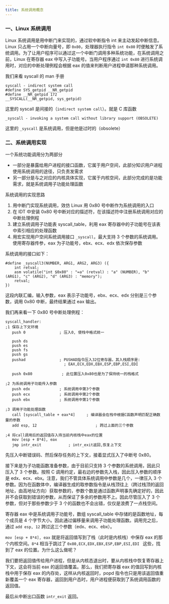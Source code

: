```yaml
---
title: 系统调用概念
---
```


### 一、Linux 系统调用

Linux 系统调用是用中断门来实现的，通过软中断指令 int 来主动发起中断信息。Linux 只占用一个中断向量号，即 `0x80`，处理器执行指令 `int 0x80` 时便触发了系统调用。为了让用户程序可以通过这一个中断门调用多种系统功能，在系统调用之前，Linux 在寄存器 eax 中写入子功能号。当用户程序通过 `int 0x80` 进行系统调用时，对应的中断处理例程会根据 eax 的值来判断用户进程申请那种系统调用。

我们来看 syscall 的 man 手册

```
syscall - indirect system call
#define SYS_getpid __NR_getpid
#define __NR_getpid 172
__SYSCALL(__NR_getpid, sys_getpid)
```

这里的 syscall 是间接的（`indirect system call`）。就是 C 库函数

```
_syscall - invoking a system call without library support (OBSOLETE)
```

这里的 `_syscall` 是系统调用，但是他是过时的（obsolete）

### 二、系统调用实现

一个系统功能调用分为两部分

- 一部分是暴露给用户进程的接口函数，它属于用户空间，此部分知识用户进程使用系统调用的途径，只负责发需求
- 另一部分是与之对应的内核具体实现，它属于内核空间，此部分完成的是功能需求，就是系统调用子功能处理函数

系统调用的实现思路

1. 用中断门实现系统调用，效仿 Linux 用 0x80 号中断作为系统调用的入口
2. 在 IDT 中安装 0x80 号中断对应的描述符，在该描述符中注册系统调用对应的中断处理例程
3. 建立系统调用子功能表 syscall_table，利用 eax 寄存器中的子功能号在该表中索引相应的处理函数
4. 用宏实现用户空间系统调用接口 `_syscall`，最大支持 3 个参数的系统调用。使用寄存器传参，eax 为子功能号，ebx、ecx、edx 依次保存参数

系统调用的接口如下：

```
#define _syscall3(NUMBER, ARG1, ARG2, ARG3) ({
    int retval;
    asm volatile("int $0x80" : "=a" (retval) : "a" (NUMBER), "b" (ARG1), "c" (ARG2), "d" (ARG3) : "memory");
    retval;
})
```

这段内联汇编，输入参数，eax 表示子功能号，ebx、ecx、edx 分别是三个参数，调用 0x80 中断，最终结果通过 eax 输出。

我们再来看一下 0x80 号中断处理例程：

```
syscall_handler:
;1 保存上下文环境
   push 0			    ; 压入0, 使栈中格式统一

   push ds
   push es
   push fs
   push gs
   pushad			    ; PUSHAD指令压入32位寄存器，其入栈顺序是:
				          ; EAX,ECX,EDX,EBX,ESP,EBP,ESI,EDI 
				 
   push 0x80			 ; 此位置压入0x80也是为了保持统一的栈格式

;2 为系统调用子功能传入参数
   push edx			    ; 系统调用中第3个参数
   push ecx			    ; 系统调用中第2个参数
   push ebx			    ; 系统调用中第1个参数

;3 调用子功能处理函数
   call [syscall_table + eax*4]	    ; 编译器会在栈中根据C函数声明匹配正确数量的参数
   add esp, 12			                ; 跨过上面的三个参数

;4 将call调用后的返回值存入待当前内核栈中eax的位置
   mov [esp + 8*4], eax	
   jmp intr_exit		    ; intr_exit返回,恢复上下文
```

先压入中断错误码、然后保存任务的上下文，接着显式压入了中断号 0x80。

接下来是为子功能函数准备参数，由于目前只支持 3 个参数的系统调用，因此只压入了 3 个参数。按照 C 调用约定，最右边的参数先入栈，因此压入参数的顺序是 edx、ecx、ebx。注意，我们不管具体系统调用中参数是几个，一律压入 3 个参数。因为在函数体中，编译器生成的取参数指令是从栈顶往上（跨过栈顶的返回地址，由高地址方向）获取参数的，参数个数是通过函数声明事先确定好的，因此并不会获取到错误的参数，从而保证了多余的参数用不上。因此尽管压入了 3 个参数，但对于那些参数少于 3 个的函数也不会出错，仅仅是浪费了一点栈空间。

寄存器 eax 中是系统调用子功能号，数组 syscall_table 中存储的是函数地址，每个成员是 4 个字节大小。因此通过偏移量来调用子功能处理函数。调用完之后，通过 `add esp, 12` 跨过这三个参数（edx、ecx、ebx）。

`mov [esp + 8*4], eax` 就是将返回值写到了栈（此时是内核栈）中保存 eax 的那个内核空间。`8*4` 相当于跳过了 `0x80,ECX,EDX,EBX,ESP,EBP,ESI,EDI ` 这些，找到了 eax 的位置。为什么这么做呢？

我们要把返回值传给用户进程，但是从内核态退出时，要从内核栈中恢复寄存器上下文，这会将当前 eax 的返回值覆盖。那么，我们把寄存器 eax 的值回写到内核栈中用于保存 eax 的内存处，这样从内核返回时，popd 指令也只是用该返回值重新覆盖一个 eax 寄存器，返回到用户态时，用户进程便获取到了系统调用函数的返回值。

最后从中断出口函数 `intr_exit` 返回。























